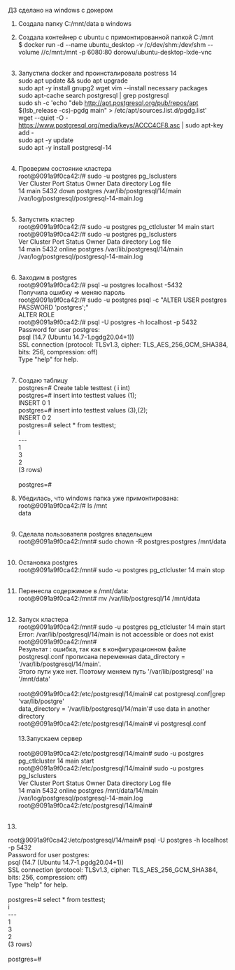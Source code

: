 ДЗ сделано на windows c докером<br/>
1. Создала папку C:/mnt/data в windows<br/>
2. Создала контейнер с ubuntu с примонтированной папкой C:/mnt<br/>
$ docker run -d   --name ubuntu_desktop   -v /c/dev/shm:/dev/shm --volume //c/mnt:/mnt   -p 6080:80   dorowu/ubuntu-desktop-lxde-vnc<br/>
   <br/>
3. Запустила docker and проинсталировала postress 14<br/>
sudo apt update && sudo apt upgrade<br/>
sudo apt -y install gnupg2 wget vim --install necessary packages<br/>
sudo apt-cache search postgresql | grep postgresql<br/>
sudo sh -c 'echo "deb http://apt.postgresql.org/pub/repos/apt $(lsb_release -cs)-pgdg main" > /etc/apt/sources.list.d/pgdg.list'<br/>
wget --quiet -O - https://www.postgresql.org/media/keys/ACCC4CF8.asc | sudo apt-key add -<br/>
sudo apt -y update<br/>
sudo apt -y install postgresql-14<br/>
   <br/>
4. Проверим состояние кластера<br/>
root@9091a9f0ca42:/# sudo -u postgres pg_lsclusters<br/>
Ver Cluster Port Status Owner    Data directory              Log file<br/>
14  main    5432 down   postgres /var/lib/postgresql/14/main /var/log/postgresql/postgresql-14-main.log<br/>
   <br/>
5. Запустить кластер<br/>
root@9091a9f0ca42:/# sudo  -u postgres pg_ctlcluster 14 main start<br/>
root@9091a9f0ca42:/# sudo -u  postgres pg_lsclusters<br/>
Ver Cluster Port Status Owner    Data directory              Log file<br/>
14  main    5432 online postgres /var/lib/postgresql/14/main /var/log/postgresql/postgresql-14-main.log<br/>
   <br/>
6. Заходим в postgres <br/>
root@9091a9f0ca42:/# psql -u postgres localhost -5432<br/>
Получила ошибку => меняю пароль<br/>
root@9091a9f0ca42:/# sudo -u postgres psql -c "ALTER USER postgres PASSWORD 'postgres';"<br/>
ALTER ROLE<br/>
root@9091a9f0ca42:/# psql -U postgres -h localhost -p 5432<br/>
Password for user postgres: <br/>
psql (14.7 (Ubuntu 14.7-1.pgdg20.04+1))<br/>
SSL connection (protocol: TLSv1.3, cipher: TLS_AES_256_GCM_SHA384, bits: 256, compression: off)<br/>
Type "help" for help.<br/>
   <br/>
7. Создаю таблицу<br/>
postgres=# Create table testtest ( i int)<br/>
postgres=# insert into testtest values (1);<br/>
INSERT 0 1<br/>
postgres=# insert into testtest values (3),(2);<br/>
INSERT 0 2<br/>
postgres=# select * from testtest;<br/>
 i <br/>
---<br/>
 1<br/>
 3<br/>
 2<br/>
(3 rows)<br/>
   <br/>
postgres=# <br/>

8. Убедилась, что windows папка уже примонтирована:<br/>
root@9091a9f0ca42:/# ls /mnt<br/>
data<br/>
   <br/>
9. Сделала пользователя postgres владельцем<br/>
root@9091a9f0ca42:/mnt# sudo chown -R postgres:postgres /mnt/data<br/>
   <br/>
10. Остановка postgres<br/>
root@9091a9f0ca42:/mnt# sudo -u postgres pg_ctlcluster 14 main stop<br/>
    <br/>
11. Перенесла содержимое в /mnt/data:<br/>
root@9091a9f0ca42:/mnt# mv /var/lib/postgresql/14 /mnt/data<br/>
    <br/>
12. Запуск кластера<br/>
root@9091a9f0ca42:/mnt# sudo -u postgres pg_ctlcluster 14 main start<br/>
Error: /var/lib/postgresql/14/main is not accessible or does not exist<br/>
root@9091a9f0ca42:/mnt# <br/>
Результат : ошибка, так как в конфигурационном файле postgresql.conf прописана переменная data_directory = '/var/lib/postgresql/14/main'. <br/>
Этого пути уже нет. Поэтому меняем путь '/var/lib/postgresql' на '/mnt/data'<br/>
    <br/>
root@9091a9f0ca42:/etc/postgresql/14/main# cat postgresql.conf|grep 'var/lib/postgre'<br/>
data_directory = '/var/lib/postgresql/14/main'# use data in another directory<br/>
root@9091a9f0ca42:/etc/postgresql/14/main# vi postgresql.conf<br/>
    <br/>
13.Запускаем сервер<br/>
    <br/>
root@9091a9f0ca42:/etc/postgresql/14/main# sudo -u postgres pg_ctlcluster 14 main start<br/>
root@9091a9f0ca42:/etc/postgresql/14/main# sudo -u postgres pg_lsclusters<br/>
Ver Cluster Port Status Owner    Data directory    Log file<br/>
14  main    5432 online postgres /mnt/data/14/main /var/log/postgresql/postgresql-14-main.log<br/>
root@9091a9f0ca42:/etc/postgresql/14/main#<br/>
    <br/>
14. <br/>
root@9091a9f0ca42:/etc/postgresql/14/main# psql -U postgres -h localhost -p 5432<br/>
Password for user postgres: <br/>
psql (14.7 (Ubuntu 14.7-1.pgdg20.04+1))<br/>
SSL connection (protocol: TLSv1.3, cipher: TLS_AES_256_GCM_SHA384, bits: 256, compression: off)<br/>
Type "help" for help.<br/>
<br/>
postgres=# select * from testtest;<br/>
 i <br/>
---<br/>
 1<br/>
 3<br/>
 2<br/>
(3 rows)<br/>
<br/>
postgres=# <br/>